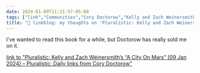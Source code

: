 ```yaml
---
date: 2024-01-09T11:21:57-05:00
tags: ["link","Communities","Cory Doctorow","Kelly and Zach Weinersmith","Kelly Weinersmith","Zach Weinersmith","AI","space exploration"]
title: "🔗 linkblog: my thoughts on 'Pluralistic: Kelly and Zach Weinersmith’s “A City On Mars” (09 Jan 2024) – Pluralistic: Daily links from Cory Doctorow'"
---
```

I've wanted to read this book for a while, but Doctorow has really sold me on it.

[link to "Pluralistic: Kelly and Zach Weinersmith’s “A City On Mars” (09 Jan 2024) – Pluralistic: Daily links from Cory Doctorow"](https://pluralistic.net/2024/01/09/astrobezzle/)
